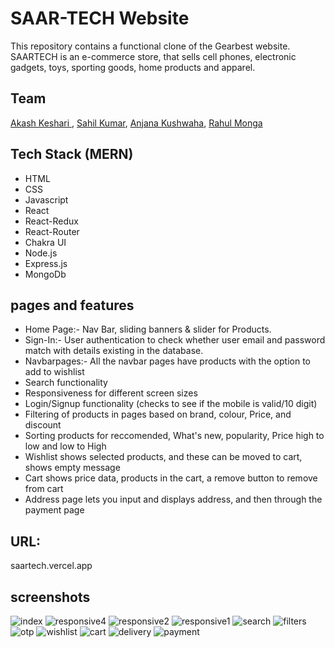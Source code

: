 # SAAR-TECH Website
This repository contains a functional clone of the Gearbest website. SAARTECH is an e-commerce store, that sells cell phones, electronic gadgets, toys, sporting goods, home products and apparel.

## Team
[Akash Keshari ](https://github.com/AkashKeshari111),
[Sahil Kumar](https://github.com/sgovind158),
[Anjana Kushwaha](https://github.com/AtulPandey429/AtulPandey429),
[Rahul Monga](https://github.com/Rishon-A-Singh)


## Tech Stack (MERN)
- HTML
- CSS
- Javascript 
- React
- React-Redux
- React-Router
- Chakra UI
- Node.js
- Express.js
- MongoDb


## pages and features
- Home Page:- Nav Bar, sliding banners & slider for Products.
- Sign-In:- User authentication to check whether user email and password match with details existing in the database.
- Navbarpages:- All the navbar pages have products with the option to add to wishlist
- Search functionality
- Responsiveness for different screen sizes
- Login/Signup functionality (checks to see if the mobile is valid/10 digit)
- Filtering of products in pages based on brand, colour, Price, and discount
- Sorting products for reccomended, What's new,  popularity, Price high to low and low to High
- Wishlist shows selected products, and these can be moved to cart, shows empty message
- Cart shows price data, products in the cart, a remove button to remove from cart
- Address page lets you input and displays address, and then through the payment page


## URL:
saartech.vercel.app


## screenshots

![index](https://user-images.githubusercontent.com/101565845/167443012-23c34429-a537-4648-9736-698de63f9b26.PNG)
![responsive4](https://user-images.githubusercontent.com/101565845/167443340-b80ddbf0-6175-45d9-b343-4b88ecd88300.PNG)
![responsive2](https://user-images.githubusercontent.com/101565845/167443366-97d9f518-eec2-4248-8481-917973e5c603.PNG)
![responsive1](https://user-images.githubusercontent.com/101565845/167443377-2804f072-57a5-4c29-a04d-24508536abb0.PNG)
![search](https://user-images.githubusercontent.com/101565845/167608719-6a1f4bd7-4286-4c40-9178-dfaf898ce9bb.PNG)
![filters](https://user-images.githubusercontent.com/101565845/167608833-e129c175-d296-4e99-9d1e-0707eb2c0642.PNG)
![otp](https://user-images.githubusercontent.com/101565845/167608868-21b37d70-b852-42fb-80a4-0b7da3098f4b.PNG)
![wishlist](https://user-images.githubusercontent.com/101565845/167608914-ae4ab188-7c37-4d06-977e-64d3341507e4.PNG)
![cart](https://user-images.githubusercontent.com/101565845/167608962-ed7ae5a8-446c-47da-94f4-6526558b0cc4.PNG)
![delivery](https://user-images.githubusercontent.com/101565845/167609000-c93f342c-21ca-4025-92f5-b1dbbd81fbbf.PNG)
![payment](https://user-images.githubusercontent.com/101565845/167609016-b664f0cd-c5a8-4f56-960a-48f4ad79b721.PNG)




